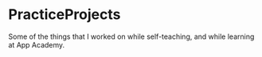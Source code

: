 # PracticeProjects

Some of the things that I worked on while self-teaching, and while learning at App Academy.
